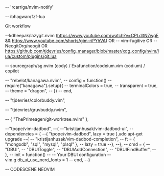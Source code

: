 -- 'rcarriga/nvim-notify'

-- ibhagwan/fzf-lua

Git workflow

--kdheepak/lazygit.nvim (https://www.youtube.com/watch?v=CPLdltN7wgE && https://www.youtube.com/shorts/gim-riPYhVA)
OR
-- vim-fugitive
OR
-- NeogitOrg/neogit
OR
https://github.com/tjdevries/config_manager/blob/master/xdg_config/nvim/lua/custom/plugins/git.lua

-- sourcegraph/sg.nvim (cody) / Exafunction/codeium.vim (codium) / copilot

-- "rebelot/kanagawa.nvim",
-- config = function()
-- require("kanagawa").setup({
-- terminalColors = true,
-- transparent = true,
-- theme = "dragon",
-- })
-- end,

-- "tjdevries/colorbuddy.vim",

-- "tjdevries/gruvbuddy.nvim",

-- { "ThePrimeagen/git-worktree.nvim" },

--"tpope/vim-dadbod",
--{
--"kristijanhusak/vim-dadbod-ui",
--dependencies = {
--{ "tpope/vim-dadbod", lazy = true },udo apt-get upgrade
--{
-- "kristijanhusak/vim-dadbod-completion",
-- ft = { "mongodb", "sql", "mysql", "plsql" },
-- lazy = true
--},
--},
-- cmd = {
-- "DBUI",
-- "DBUIToggle",
-- "DBUIAddConnection",
-- "DBUIFindBuffer",
-- },
-- init = function()
-- -- Your DBUI configuration
-- vim.g.db_ui_use_nerd_fonts = 1
-- end,
--}

-- CODESCENE NEOVIM
